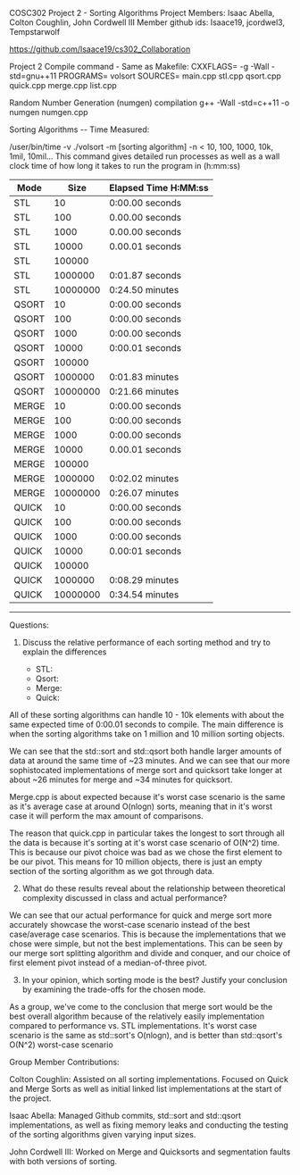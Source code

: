 COSC302 Project 2 - Sorting Algorithms
Project Members: Isaac Abella, Colton Coughlin, John Cordwell III
Member github ids: Isaace19, jcordwel3, Tempstarwolf

https://github.com/Isaace19/cs302_Collaboration

Project 2 Compile command - Same as Makefile:
CXXFLAGS= -g -Wall -std=gnu++11
PROGRAMS= volsort
SOURCES= main.cpp stl.cpp qsort.cpp quick.cpp merge.cpp list.cpp

Random Number Generation (numgen) compilation 
g++ -Wall -std=c++11 -o numgen numgen.cpp

Sorting Algorithms -- Time Measured:

/user/bin/time -v ./volsort -m [sorting algorithm] -n < 10, 100, 1000, 10k, 1mil, 10mil...
This command gives detailed run processes as well as a wall clock time of how long 
it takes to run the program in (h:mm:ss)

   
| Mode  | Size     | Elapsed Time H:MM:ss|
|-------|----------|---------------------|
| STL   | 10       | 0:00.00    seconds  |
| STL   | 100      | 0.00.00    seconds  |
| STL   | 1000     | 0.00.00    seconds  |
| STL   | 10000    | 0.00.01    seconds  |
| STL   | 100000   |                     |
| STL   | 1000000  | 0:01.87    seconds  |
| STL   | 10000000 | 0:24.50    minutes  |
| QSORT | 10       | 0:00.00    seconds  |
| QSORT | 100      | 0:00.00    seconds  |
| QSORT | 1000     | 0:00.00    seconds  |
| QSORT | 10000    | 0:00.01    seconds  |
| QSORT | 100000   |                     |
| QSORT | 1000000  | 0:01.83    minutes  |
| QSORT | 10000000 | 0:21.66    minutes  |
| MERGE | 10       | 0:00.00    seconds  |
| MERGE | 100      | 0:00.00    seconds  |
| MERGE | 1000     | 0:00.00    seconds  |
| MERGE | 10000    | 0.00.01    seconds  |
| MERGE | 100000   |                     |
| MERGE | 1000000  | 0:02.02    minutes  |
| MERGE | 10000000 | 0:26.07    minutes  |
| QUICK | 10       | 0:00.00    seconds  |
| QUICK | 100      | 0:00.00    seconds  |
| QUICK | 1000     | 0:00.00    seconds  |
| QUICK | 10000    | 0.00:01    seconds  |
| QUICK | 100000   |                     |
| QUICK | 1000000  | 0:08.29    minutes  |
| QUICK | 10000000 | 0:34.54    minutes  |
------------------------------------------

Questions:
1) Discuss the relative performance of each sorting method and try to explain the differences 
   
   - STL:
   - Qsort:
   - Merge:
   - Quick:
  
All of these sorting algorithms can handle 10 - 10k elements with about the same expected time of 0:00.01 
seconds to compile. The main difference is when the sorting algorithms take on 1 million and 10 million
sorting objects. 

We can see that the std::sort and std::qsort both handle larger amounts of data at around the same time of
~23 minutes. And we can see that our more sophistocated implementations of merge sort and quicksort take longer
at about ~26 minutes for merge and ~34 minutes for quicksort. 

Merge.cpp is about expected because it's worst case scenario is the same as it's average case at around
O(nlogn) sorts, meaning that in it's worst case it will perform the max amount of comparisons.

The reason that quick.cpp in particular takes the longest to sort through all the data is because it's sorting 
at it's worst case scenario of O(N^2) time. This is because our pivot choice was bad as we chose the first 
element to be our pivot. This means for 10 million objects, there is just an empty section of the sorting
algorithm as we got through data. 


2) What do these results reveal about the relationship between theoretical complexity discussed in class 
and actual performance?

We can see that our actual performance for quick and merge sort more accurately showcase the worst-case scenario instead of the best case/average case scenarios. This is because the implementations that we chose were simple, but not the best implementations. This can be seen by our merge sort splitting algorithm and divide and conquer, and our choice of first element pivot instead of a median-of-three pivot. 

3) In your opinion, which sorting mode is the best? Justify your conclusion by examining the trade-offs for the chosen mode. 
   
As a group, we've come to the conclusion that merge sort would be the best overall algorithm because of the relatively easily implementation compared to performance vs. STL implementations. It's worst case scenario is the same as std::sort's O(nlogn), and is better than std::qsort's O(N^2) worst-case scenario

Group Member Contributions: 

Colton Coughlin: Assisted on all sorting implementations. Focused on Quick and Merge Sorts as well as initial
linked list implementations at the start of the project. 

Isaac Abella: Managed Github commits, std::sort and std::qsort implementations, as well as fixing memory leaks
and conducting the testing of the sorting algorithms given varying input sizes. 

John Cordwell III: Worked on Merge and Quicksorts and segmentation faults with both versions of sorting. 
